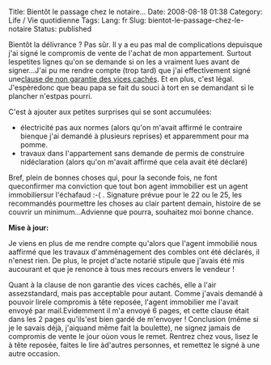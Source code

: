 Title: Bientôt le passage chez le notaire...
Date: 2008-08-18 01:38
Category: Life / Vie quotidienne
Tags:
Lang: fr
Slug: bientot-le-passage-chez-le-notaire
Status: published

Bientôt la délivrance ? Pas sûr. Il y a eu pas mal de complications depuisque j'ai signé le compromis de vente de l'achat de mon appartement. Surtout lespetites lignes qu'on se demande si on les a vraiment lues avant de signer...J'ai pu me rendre compte (trop tard) que j'ai effectivement signé une[clause de non garantie des vices cachés](http://www.paruvendu.fr/I/Immobilier-ancien-les-recours-en-cas-de-vices-caches). Et en plus, c'est légal. J'espèredonc que beau papa se fait du souci à tort en se demandant si le plancher n'estpas pourri.

C'est à ajouter aux petites surprises qui se sont accumulées:

-   électricité pas aux normes (alors qu'on m'avait affirmé le contraire bienque j'ai demandé à plusieurs reprises) et apparemment pour ma pomme.
-   travaux dans l'appartement sans demande de permis de construire nidéclaration (alors qu'on m'avait affirmé que cela avait été déclaré)

Bref, plein de bonnes choses qui, pour la seconde fois, ne font queconfirmer ma conviction que tout bon agent immobilier est un agent immobiliersur l'échafaud :-( . Signature prévue pour le 22 ou le 25, les recommandés pourmettre les choses au clair partent demain, histoire de se couvrir un minimum...Advienne que pourra, souhaitez moi bonne chance.

**Mise à jour:**

Je viens en plus de me rendre compte qu'alors que l'agent immobilié nous aaffirmé que les travaux d'amménagement des combles ont été déclarés, il n'enest rien. De plus, le projet d'acte notarié stipule que j'avais été mis aucourant et que je renonce à tous mes recours envers le vendeur !

Quant à la clause de non garantie des vices cachés, elle a l'air assezstandard, mais pas acceptable pour autant. Comme j'avais demandé à pouvoir lirele compromis à tête reposée, l'agent immobilier me l'avait envoyé par mail.Evidemment il m'a envoyé 6 pages, et cette clause était dans les 2 pages qu'ils'est bien gardé de m'envoyer ! Conclusion (même si je le savais déjà, j'aiquand même fait la boulette), ne signez jamais de compromis de vente le jour oùon vous le remet. Rentrez chez vous, lisez le à tête reposée, faites le lire àd'autres personnes, et remettez le signé à une autre occasion.

